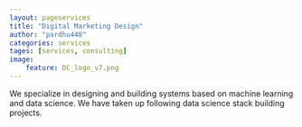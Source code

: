 ```yaml
---
layout: pageservices
title: "Digital Marketing Design"
author: "pardhu448"
categories: services
tages: [services, consulting]
image:
    feature: DC_logo_v7.png
---
```


We specialize in designing and building systems based on machine learning and data science. We have taken up following data science stack building projects. 

